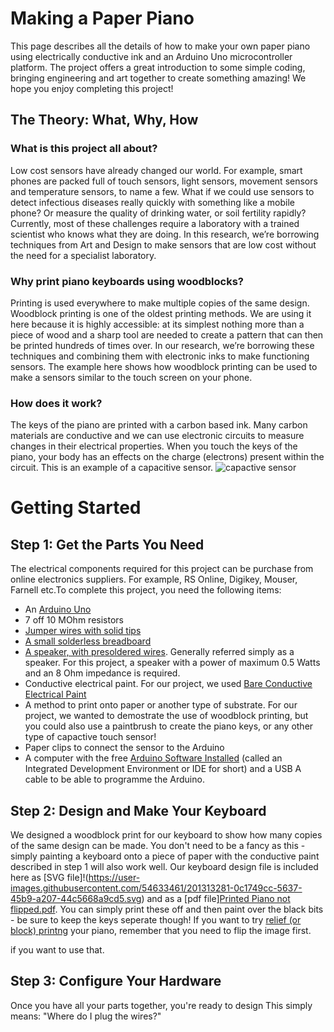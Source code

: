 # Making a Paper Piano
This page describes all the details of how to make your own paper piano using electrically conductive ink and an Arduino Uno microcontroller platform.  The project offers a great introduction to some simple coding, bringing engineering and art together to create something amazing!  We hope you enjoy completing this project!
## The Theory: What, Why, How
### What is this project all about?
Low cost sensors have already changed our world.  For example, smart phones are packed full of touch sensors, light sensors, movement sensors and temperature sensors, to name a few.  What if we could use sensors to detect infectious diseases really quickly with something like a mobile phone?  Or measure the quality of drinking water, or soil fertility rapidly?  Currently, most of these challenges require a laboratory with a trained scientist who knows what they are doing.  In this research, we’re borrowing techniques from Art and Design to make sensors that are low cost without the need for a specialist laboratory.
### Why print piano keyboards using woodblocks?
Printing is used everywhere to make multiple copies of the same design.  Woodblock printing is one of the oldest printing methods.  We are using it here because it is highly accessible: at its simplest nothing more than a piece of wood and a sharp tool are needed to create a pattern that can then be printed hundreds of times over. In our research, we’re borrowing these techniques and combining them with electronic inks to make functioning sensors.  The example here shows how woodblock printing can be used to make a sensors similar to the touch screen on your phone.
### How does it work?
The keys of the piano are printed with a carbon based ink.  Many carbon materials are conductive and we can use electronic circuits to measure changes in their electrical properties. When you touch the keys of the piano, your body has an effects on the charge (electrons) present within the circuit. This is an example of a capacitive sensor.
![capactive sensor](https://user-images.githubusercontent.com/54633461/201306290-296907a6-4227-48fa-8902-9b04b5fa294c.png)

# Getting Started
## Step 1: Get the Parts You Need
The electrical components required for this project can be purchase from online electronics suppliers. For example, RS Online, Digikey, Mouser, Farnell etc.To complete this project, you need the following items:
- An [Arduino Uno](https://store.arduino.cc/products/arduino-uno-rev3)
- 7 off 10 MOhm resistors
- [Jumper wires with solid tips](https://en.wikipedia.org/wiki/Jump_wire)
- [A small solderless breadboard](https://en.wikipedia.org/wiki/Breadboard)
- [A speaker, with presoldered wires](https://en.wikipedia.org/wiki/Electrodynamic_speaker_driver). Generally referred simply as a speaker. For this project, a speaker with a power of maximum 0.5 Watts and an 8 Ohm impedance is required.
- Conductive electrical paint. For our project, we used [Bare Conductive Electrical Paint](https://www.bareconductive.com/collections/electric-paint)
- A method to print onto paper or another type of substrate.  For our project, we wanted to demostrate the use of woodblock printing, but you could also use a paintbrush to create the piano keys, or any other type of capactive touch sensor!
- Paper clips to connect the sensor to the Arduino
- A computer with the free [Arduino Software Installed](https://www.arduino.cc/en/software) (called an Integrated Development Environment or IDE for short) and a USB A cable to be able to programme the Arduino.
## Step 2: Design and Make Your Keyboard
We designed a woodblock print for our keyboard to show how many copies of the same design can be made. You don't need to be a fancy as this - simply painting a keyboard onto a piece of paper with the conductive paint described in step 1 will also work well.  Our keyboard design file is included here as [SVG file]!(https://user-images.githubusercontent.com/54633461/201313281-0c1749cc-5637-45b9-a207-44c5668a9cd5.svg) and as a [pdf file][Printed Piano not flipped.pdf](https://github.com/36Spokes/explorathon/files/9989064/Printed.Piano.not.flipped.pdf). You can simply print these off and then paint over the black bits - be sure to keep the keys seperate though! If you want to try [relief (or block) printng](https://www.royalacademy.org.uk/article/family-how-to-relief-printing#:~:text=What%20is%20a%20relief%20print,show%20up%20on%20your%20paper.) your piano, remember that you need to flip the image first.

 if you want to use that.
## Step 3: Configure Your Hardware
Once you have all your parts together, you're ready to design This simply means: "Where do I plug the wires?"
